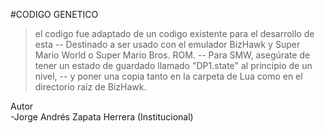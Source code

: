#CODIGO GENETICO

>el codigo fue adaptado de un codigo existente para el desarrollo de esta
-- Destinado a ser usado con el emulador BizHawk y Super Mario World o Super Mario Bros. ROM.
-- Para SMW, asegúrate de tener un estado de guardado llamado "DP1.state" al principio de un nivel,
-- y poner una copia tanto en la carpeta de Lua como en el directorio raíz de BizHawk.

Autor 
<br>
-Jorge Andrés Zapata Herrera (Institucional)
